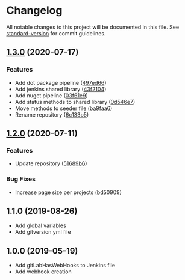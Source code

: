 # Changelog

All notable changes to this project will be documented in this file. See [standard-version](https://github.com/conventional-changelog/standard-version) for commit guidelines.

## [1.3.0](http://nas/matt/Janda.Dot.Jenkins/compare/1.2.0...1.3.0) (2020-07-17)


### Features

* Add dot package pipeline ([497ed66](http://nas/matt/Janda.Dot.Jenkins/commit/497ed661e025b6771b9e3759b12f70f0552a352a))
* Add jenkins shared library ([43f2104](http://nas/matt/Janda.Dot.Jenkins/commit/43f21041d6771e8c2d0180d59da199b9ff2d7af6))
* Add nuget pipeline ([03f61e9](http://nas/matt/Janda.Dot.Jenkins/commit/03f61e999d4ef45b6b4094b9ce031a5a2625398f))
* Add status methods to shared library ([0d546e7](http://nas/matt/Janda.Dot.Jenkins/commit/0d546e7601eea95bb40e35aedd88ee7dadca9709))
* Move methods to seeder file ([ba9faa6](http://nas/matt/Janda.Dot.Jenkins/commit/ba9faa6015b1ffef2cfdb8706f07d7862966fef8))
* Rename repository ([6c133b5](http://nas/matt/Janda.Dot.Jenkins/commit/6c133b5034e5ad2bd37f81658846c2022b4c6b4a))

## [1.2.0](http://nas/matt/Janda.Dot.Jenkins/compare/1.1.0...1.2.0) (2020-07-11)


### Features

* Update repository ([51689b6](http://nas/matt/Janda.Dot.Jenkins/commit/51689b602d06016f2912b716fd044f50caca54f6))


### Bug Fixes

* Increase page size per projects ([bd50909](http://nas/matt/Janda.Dot.Jenkins/commit/bd509095b1ece839e616b8b97f9f0a14593c3ae0))

## 1.1.0 (2019-08-26)

* Add global variables
* Add gitversion yml file


## 1.0.0 (2019-05-19)

* Add gitLabHasWebHooks to Jenkins file
* Add webhook creation
